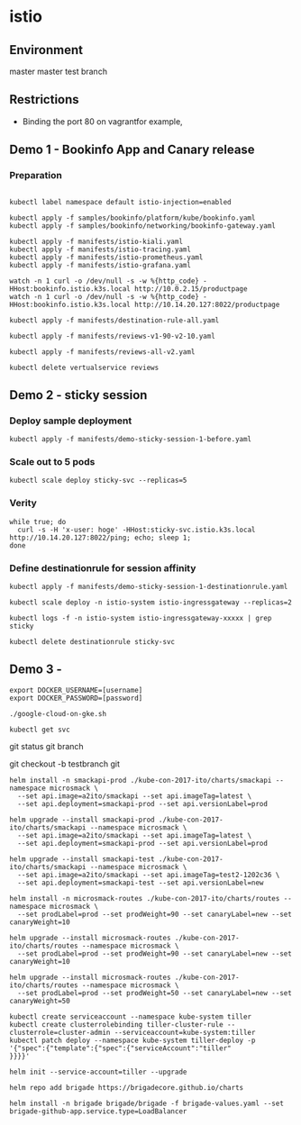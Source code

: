 # istio

## Environment

master master test branch

## Restrictions
- Binding the port 80 on vagrantfor example, 

## Demo 1 - Bookinfo App and Canary release

### Preparation
```
```

```
kubectl label namespace default istio-injection=enabled
```

```
kubectl apply -f samples/bookinfo/platform/kube/bookinfo.yaml
kubectl apply -f samples/bookinfo/networking/bookinfo-gateway.yaml
```

```
kubectl apply -f manifests/istio-kiali.yaml
kubectl apply -f manifests/istio-tracing.yaml
kubectl apply -f manifests/istio-prometheus.yaml
kubectl apply -f manifests/istio-grafana.yaml
```

```
watch -n 1 curl -o /dev/null -s -w %{http_code} -HHost:bookinfo.istio.k3s.local http://10.0.2.15/productpage
watch -n 1 curl -o /dev/null -s -w %{http_code} -HHost:bookinfo.istio.k3s.local http://10.14.20.127:8022/productpage
```

```
kubectl apply -f manifests/destination-rule-all.yaml
```

```
kubectl apply -f manifests/reviews-v1-90-v2-10.yaml
```

```
kubectl apply -f manifests/reviews-all-v2.yaml
```

```
kubectl delete vertualservice reviews
```

## Demo 2 - sticky session

### Deploy sample deployment
```
kubectl apply -f manifests/demo-sticky-session-1-before.yaml
```

### Scale out to 5 pods
```
kubectl scale deploy sticky-svc --replicas=5
```

### Verity
```
while true; do
  curl -s -H 'x-user: hoge' -HHost:sticky-svc.istio.k3s.local http://10.14.20.127:8022/ping; echo; sleep 1;
done
```

### Define destinationrule for session affinity
```
kubectl apply -f manifests/demo-sticky-session-1-destinationrule.yaml
```

```
kubectl scale deploy -n istio-system istio-ingressgateway --replicas=2
```

```
kubectl logs -f -n istio-system istio-ingressgateway-xxxxx | grep sticky
```

```
kubectl delete destinationrule sticky-svc
```


## Demo 3 - 

```
export DOCKER_USERNAME=[username]
export DOCKER_PASSWORD=[password]
```
```
./google-cloud-on-gke.sh
```

```
kubectl get svc
```

git status 
git branch 

git checkout -b testbranch
git 



```
helm install -n smackapi-prod ./kube-con-2017-ito/charts/smackapi --namespace microsmack \
  --set api.image=a2ito/smackapi --set api.imageTag=latest \
  --set api.deployment=smackapi-prod --set api.versionLabel=prod

helm upgrade --install smackapi-prod ./kube-con-2017-ito/charts/smackapi --namespace microsmack \
  --set api.image=a2ito/smackapi --set api.imageTag=latest \
  --set api.deployment=smackapi-prod --set api.versionLabel=prod

helm upgrade --install smackapi-test ./kube-con-2017-ito/charts/smackapi --namespace microsmack \
  --set api.image=a2ito/smackapi --set api.imageTag=test2-1202c36 \
  --set api.deployment=smackapi-test --set api.versionLabel=new

helm install -n microsmack-routes ./kube-con-2017-ito/charts/routes --namespace microsmack \
  --set prodLabel=prod --set prodWeight=90 --set canaryLabel=new --set canaryWeight=10

helm upgrade --install microsmack-routes ./kube-con-2017-ito/charts/routes --namespace microsmack \
  --set prodLabel=prod --set prodWeight=90 --set canaryLabel=new --set canaryWeight=10

helm upgrade --install microsmack-routes ./kube-con-2017-ito/charts/routes --namespace microsmack \
  --set prodLabel=prod --set prodWeight=50 --set canaryLabel=new --set canaryWeight=50
```



```
kubectl create serviceaccount --namespace kube-system tiller
kubectl create clusterrolebinding tiller-cluster-rule --clusterrole=cluster-admin --serviceaccount=kube-system:tiller
kubectl patch deploy --namespace kube-system tiller-deploy -p '{"spec":{"template":{"spec":{"serviceAccount":"tiller"
}}}}'

helm init --service-account=tiller --upgrade

helm repo add brigade https://brigadecore.github.io/charts

helm install -n brigade brigade/brigade -f brigade-values.yaml --set brigade-github-app.service.type=LoadBalancer
```
